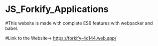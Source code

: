 # JS_Forkify_Applications

#This website is made with complete ES6 features with webpacker and babel.

#Link to the Website-> https://forkify-4c144.web.app/

